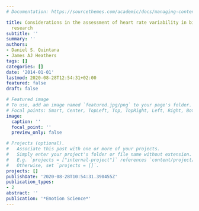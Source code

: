 ```yaml
---
# Documentation: https://sourcethemes.com/academic/docs/managing-content/

title: Considerations in the assessment of heart rate variability in biobehavioral
  research
subtitle: ''
summary: ''
authors:
- Daniel S. Quintana
- James AJ Heathers
tags: []
categories: []
date: '2014-01-01'
lastmod: 2020-08-28T12:54:31+02:00
featured: false
draft: false

# Featured image
# To use, add an image named `featured.jpg/png` to your page's folder.
# Focal points: Smart, Center, TopLeft, Top, TopRight, Left, Right, BottomLeft, Bottom, BottomRight.
image:
  caption: ''
  focal_point: ''
  preview_only: false

# Projects (optional).
#   Associate this post with one or more of your projects.
#   Simply enter your project's folder or file name without extension.
#   E.g. `projects = ["internal-project"]` references `content/project/deep-learning/index.md`.
#   Otherwise, set `projects = []`.
projects: []
publishDate: '2020-08-28T10:54:31.390455Z'
publication_types:
- 2
abstract: ''
publication: '*Emotion Science*'
---
```

